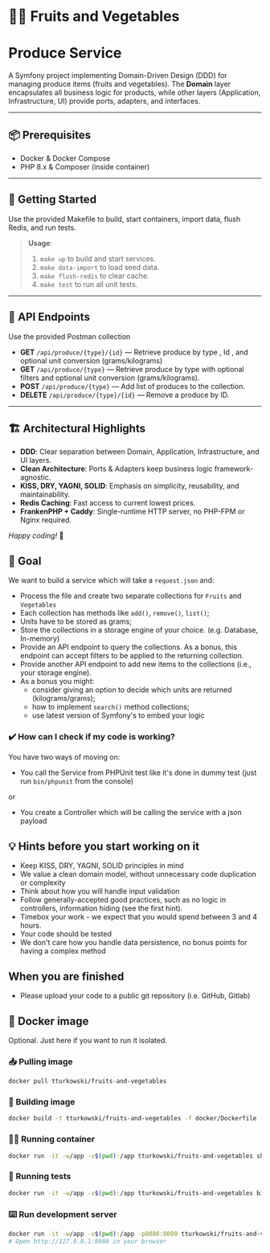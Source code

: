 # 🍎🥕 Fruits and Vegetables

# Produce Service

A Symfony project  implementing Domain-Driven Design (DDD) for managing produce items (fruits and vegetables). The **Domain** layer encapsulates all business logic for products, while other layers (Application, Infrastructure, UI) provide ports, adapters, and interfaces.

---

## 📦 Prerequisites

* Docker & Docker Compose
* PHP 8.x & Composer (inside container)

---

## 🚀 Getting Started

Use the provided Makefile to build, start containers, import data, flush Redis, and run tests.

> **Usage**:
>
> 1. `make up` to build and start services.
> 2. `make data-import` to load seed data.
> 3. `make flush-redis` to clear cache.
> 4. `make test` to run all unit tests.

---

## 🔌 API Endpoints

Use the provided Postman collection

* **GET** `/api/produce/{type}/{id}` — Retrieve produce by  type , Id , and optional unit conversion (grams/kilograms)
* **GET** `/api/produce/{type}` — Retrieve produce by type with optional filters and optional unit conversion (grams/kilograms).
* **POST** `/api/produce/{type}` — Add list of produces to the collection.
* **DELETE** `/api/produce/{type}/{id}` — Remove a produce by ID.

---

## 🏗️ Architectural Highlights

* **DDD**: Clear separation between Domain, Application, Infrastructure, and UI layers.
* **Clean Architecture**: Ports & Adapters keep business logic framework-agnostic.
* **KISS, DRY, YAGNI, SOLID**: Emphasis on simplicity, reusability, and maintainability.
* **Redis Caching**: Fast access to current lowest prices.
* **FrankenPHP + Caddy**: Single-runtime HTTP server, no PHP-FPM or Nginx required.

*Happy coding!* 🚀


## 🎯 Goal
We want to build a service which will take a `request.json` and:
* Process the file and create two separate collections for `Fruits` and `Vegetables`
* Each collection has methods like `add()`, `remove()`, `list()`;
* Units have to be stored as grams;
* Store the collections in a storage engine of your choice. (e.g. Database, In-memory)
* Provide an API endpoint to query the collections. As a bonus, this endpoint can accept filters to be applied to the returning collection.
* Provide another API endpoint to add new items to the collections (i.e., your storage engine).
* As a bonus you might:
  * consider giving an option to decide which units are returned (kilograms/grams);
  * how to implement `search()` method collections;
  * use latest version of Symfony's to embed your logic 

### ✔️ How can I check if my code is working?
You have two ways of moving on:
* You call the Service from PHPUnit test like it's done in dummy test (just run `bin/phpunit` from the console)

or

* You create a Controller which will be calling the service with a json payload

## 💡 Hints before you start working on it
* Keep KISS, DRY, YAGNI, SOLID principles in mind
* We value a clean domain model, without unnecessary code duplication or complexity
* Think about how you will handle input validation
* Follow generally-accepted good practices, such as no logic in controllers, information hiding (see the first hint).
* Timebox your work - we expect that you would spend between 3 and 4 hours.
* Your code should be tested
* We don't care how you handle data persistence, no bonus points for having a complex method

## When you are finished
* Please upload your code to a public git repository (i.e. GitHub, Gitlab)

## 🐳 Docker image
Optional. Just here if you want to run it isolated.

### 📥 Pulling image
```bash
docker pull tturkowski/fruits-and-vegetables
```

### 🧱 Building image
```bash
docker build -t tturkowski/fruits-and-vegetables -f docker/Dockerfile .
```

### 🏃‍♂️ Running container
```bash
docker run -it -w/app -v$(pwd):/app tturkowski/fruits-and-vegetables sh 
```

### 🛂 Running tests
```bash
docker run -it -w/app -v$(pwd):/app tturkowski/fruits-and-vegetables bin/phpunit
```

### ⌨️ Run development server
```bash
docker run -it -w/app -v$(pwd):/app -p8080:8080 tturkowski/fruits-and-vegetables php -S 0.0.0.0:8080 -t /app/public
# Open http://127.0.0.1:8080 in your browser
```
